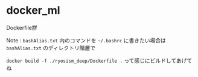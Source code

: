 # docker_ml
Dockerfile群

Note : `bashAlias.txt` 内のコマンドを `~/.bashrc` に書きたい場合は `bashAlias.txt` のディレクトリ階層で

`docker build -f ./ryosism_deep/Dockerfile .` って感じにビルドしてあげてね
